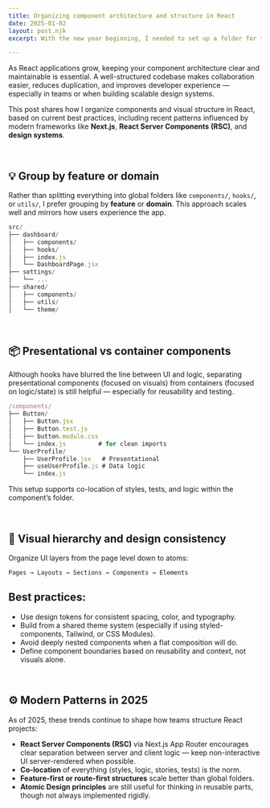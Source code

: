 ```yaml
---
title: Organizing component architecture and structure in React
date: 2025-01-02
layout: post.njk
excerpt: With the new year beginning, I needed to set up a folder for this year’s posts. Having only worked with starter templates before, this was my first experience building from scratch. It led me to explore how 11ty manages categorized content.

---
```


As React applications grow, keeping your component architecture clear and maintainable is essential. A well-structured codebase makes collaboration easier, reduces duplication, and improves developer experience — especially in teams or when building scalable design systems.

This post shares how I organize components and visual structure in React, based on current best practices, including recent patterns influenced by modern frameworks like **Next.js**, **React Server Components (RSC)**, and **design systems**.

<br>

## 💡 Group by feature or domain

Rather than splitting everything into global folders like `components/`, `hooks/`, or `utils/`, I prefer grouping by **feature** or **domain**. This approach scales well and mirrors how users experience the app.

```javascript
src/
├── dashboard/
│   ├── components/
│   ├── hooks/
│   ├── index.js
│   └── DashboardPage.jsx
├── settings/
│   └── ...
├── shared/
│   ├── components/
│   ├── utils/
│   └── theme/
```

<br>

## 📦 Presentational vs container components

Although hooks have blurred the line between UI and logic, separating presentational components (focused on visuals) from containers (focused on logic/state) is still helpful — especially for reusability and testing.

```javascript
/components/
├── Button/
│   ├── Button.jsx
│   ├── Button.test.js
│   ├── button.module.css
│   └── index.js         # for clean imports
└── UserProfile/
    ├── UserProfile.jsx   # Presentational
    ├── useUserProfile.js # Data logic
    └── index.js

```

This setup supports co-location of styles, tests, and logic within the component’s folder.

<br>

## 🎨 Visual hierarchy and design consistency

Organize UI layers from the page level down to atoms:

```
Pages → Layouts → Sections → Components → Elements

```

## Best practices:

- Use design tokens for consistent spacing, color, and typography.
- Build from a shared theme system (especially if using styled-components, Tailwind, or CSS Modules).
- Avoid deeply nested components when a flat composition will do.
- Define component boundaries based on reusability and context, not visuals alone.

<br>

## ⚙️ Modern Patterns in 2025

As of 2025, these trends continue to shape how teams structure React projects:

- **React Server Components (RSC)** via Next.js App Router encourages clear separation between server and client logic — keep non-interactive UI server-rendered when possible.
- **Co-location** of everything (styles, logic, stories, tests) is the norm.
- **Feature-first or route-first structures** scale better than global folders.
- **Atomic Design principles** are still useful for thinking in reusable parts, though not always implemented rigidly.
